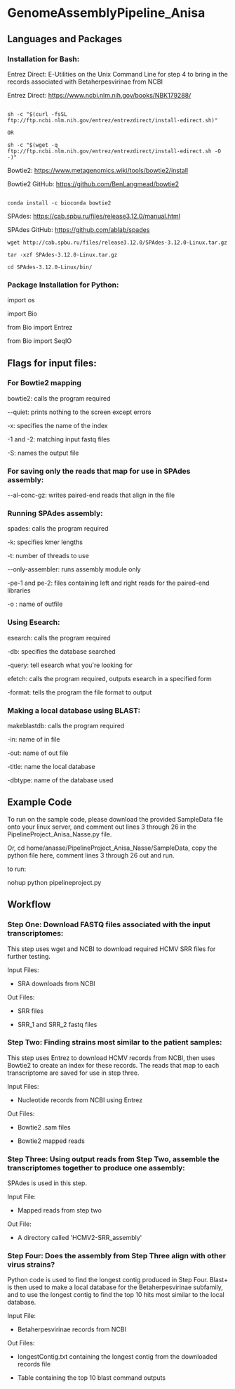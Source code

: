# GenomeAssemblyPipeline_Anisa

## Languages and Packages

### Installation for Bash: 

Entrez Direct: E-Utilities on the Unix Command Line for step 4 to bring in the records associated with Betaherpesvirinae from NCBI 

Entrez Direct: https://www.ncbi.nlm.nih.gov/books/NBK179288/ 
```

sh -c "$(curl -fsSL ftp://ftp.ncbi.nlm.nih.gov/entrez/entrezdirect/install-edirect.sh)"

OR

sh -c "$(wget -q ftp://ftp.ncbi.nlm.nih.gov/entrez/entrezdirect/install-edirect.sh -O -)"
```

Bowtie2: https://www.metagenomics.wiki/tools/bowtie2/install

Bowtie2 GitHub: https://github.com/BenLangmead/bowtie2

```

conda install -c bioconda bowtie2

```

SPAdes: https://cab.spbu.ru/files/release3.12.0/manual.html

SPAdes GitHub: https://github.com/ablab/spades

```
wget http://cab.spbu.ru/files/release3.12.0/SPAdes-3.12.0-Linux.tar.gz

tar -xzf SPAdes-3.12.0-Linux.tar.gz

cd SPAdes-3.12.0-Linux/bin/
```

### Package Installation for Python: 


import os

import Bio

from Bio import Entrez 

from Bio import SeqIO


## Flags for input files: 

### For Bowtie2 mapping 

bowtie2: calls the program required 

--quiet: prints nothing to the screen except errors 

-x: specifies the name of the index 

-1 and -2: matching input fastq files 

-S: names the output file 


### For saving only the reads that map for use in SPAdes assembly: 

--al-conc-gz: writes paired-end reads that align in the file 


### Running SPAdes assembly: 

spades: calls the program required 

-k: specifies kmer lengths  

-t: number of threads to use

--only-assembler: runs assembly module only

-pe-1 and pe-2: files containing left and right reads for the paired-end libraries 

-o : name of outfile


### Using Esearch: 

esearch: calls the program required 

-db: specifies the database searched 

-query: tell esearch what you're looking for 

efetch: calls the program required, outputs esearch in a specified form 

-format: tells the program the file format to output 



### Making a local database using BLAST: 

makeblastdb: calls the program required 

-in: name of in file 

-out: name of out file 

-title: name the local database 

-dbtype: name of the database used 


## Example Code
To run on the sample code, please download the provided SampleData file onto your linux server, and comment out lines 3 through 26 in the PipelineProject_Anisa_Nasse.py file. 

Or, cd home/anasse/PipelineProject_Anisa_Nasse/SampleData, copy the python file here, comment lines 3 through 26 out and run.  

to run: 

nohup python pipelineproject.py

## Workflow

### Step One: Download FASTQ files associated with the input transcriptomes: 

This step uses wget and NCBI to download required HCMV SRR files for further testing. 

Input Files: 

- SRA downloads from NCBI 

Out Files: 

- SRR files 

- SRR_1 and SRR_2 fastq files 

### Step Two: Finding strains most similar to the patient samples: 

This step uses Entrez to download HCMV records from NCBI, then uses Bowtie2 to create an index for these records. 
The reads that map to each transcriptome are saved for use in step three. 

Input Files: 

- Nucleotide records from NCBI using Entrez

Out Files: 

- Bowtie2 .sam files 

- Bowtie2 mapped reads  

### Step Three: Using output reads from Step Two, assemble the transcriptomes together to produce one assembly: 

SPAdes is used in this step. 

Input File: 

- Mapped reads from step two 

Out File: 

- A directory called 'HCMV2-SRR_assembly' 

### Step Four: Does the assembly from Step Three align with other virus strains? 

Python code is used to find the longest contig produced in Step Four. Blast+ is then used to make a local database for the 
Betaherpesvirinae subfamily, and to use the longest contig to find the top 10 hits most similar to the local database. 

Input File: 

- Betaherpesvirinae records from NCBI

Out Files: 

- longestContig.txt containing the longest contig from the downloaded records file 

- Table containing the top 10 blast command outputs 



